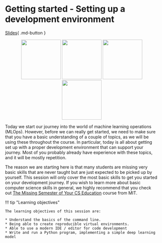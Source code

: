 # Getting started - Setting up a development environment

[Slides](../slides/DeepLearningSoftware.pdf){ .md-button }

<p align="center">
<img src="../figures/icons/terminal.png" width="130">
<img src="../figures/icons/conda.png" width="130">
<img src="../figures/icons/vscode.png" width="130">
<img src="../figures/icons/pytorch.png" width="130">
</p>

Today we start our journey into the world of machine learning operations (MLOps). However, before we can really get
started, we need to make sure that you have a basic understanding of a couple of topics, as we will be using these
throughout the course. In particular, today is all about getting set up with a proper development environment that can
support your journey. Most of you probably already have experience with these topics, and it will be mostly repetition.

The reason we are starting here is that many students are missing very basic skills that are never taught but are just
expected to be picked up by yourself. This session will only cover the most basic skills to get you started on your
development journey. If you wish to learn more about basic computer science skills in general, we highly recommend that
you check out [The Missing Semester of Your CS Education](https://missing.csail.mit.edu/) course from MIT.

!!! tip "Learning objectives"

    The learning objectives of this session are:

    * Understand the basics of the command line.
    * Being able to create reproducible virtual environments.
    * Able to use a modern IDE / editor for code development
    * Write and run a Python program, implementing a simple deep learning model
